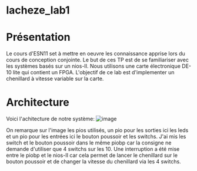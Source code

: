 # lacheze_lab1

# Présentation
Le cours d'ESN11 set à mettre en oeuvre les connaissance apprise lors du cours de conception conjointe. Le but de ces TP est de se familiariser avec les systèmes basés sur un nios-II. Nous utilisons une carte électronique DE-10 lite qui contient un FPGA.
L'objectif de ce lab est d'implementer un chenillard à vitesse variable sur la carte.


# Architecture

Voici l'achitecture de notre système:
![image](https://github.com/ESN2024/lacheze_lab1/assets/147801348/8e8e11d1-25ce-49c9-bd65-d2d8bec0035f)

On remarque sur l'image les pios utilisés, un pio pour les sorties ici les leds et un pio pour les entrées ici le bouton poussoir et les switchs. J'ai mis les switch et le bouton poussoir dans le même piobp car la consigne ne demande d'utiliser que 4 switchs sur les 10. Une interruption a été mise entre le piobp et le nios-II car cela permet de lancer le chenillard sur le bouton poussoir et de changer la vitesse du chenillard via les 4 switchs.


